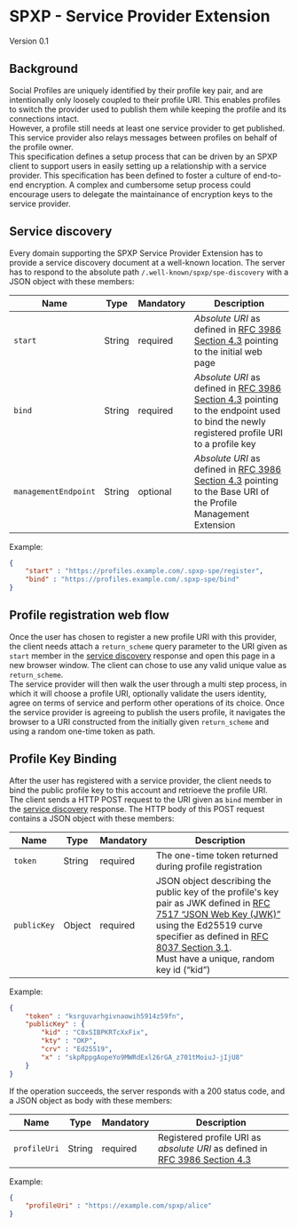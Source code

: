 # SPXP - Service Provider Extension
Version 0.1

## Background
Social Profiles are uniquely identified by their profile key pair, and are intentionally only loosely coupled to their
profile URI. This enables profiles to switch the provider used to publish them while keeping the profile and its
connections intact.  
However, a profile still needs at least one service provider to get published. This service provider also relays
messages between profiles on behalf of the profile owner.  
This specification defines a setup process that can be driven by an SPXP client to support users in easily setting up
a relationship with a service provider.
This specification has been defined to foster a culture of end-to-end encryption. A complex and cumbersome setup process
could encourage users to delegate the maintainance of encryption keys to the service provider.

## Service discovery
Every domain supporting the SPXP Service Provider Extension has to provide a service discovery document at a well-known
location. The server has to respond to the absolute path `/.well-known/spxp/spe-discovery` with a JSON object with these
members:

| Name | Type | Mandatory | Description |
|---|---|---|---|
| `start` | String | required | _Absolute URI_ as defined in [RFC 3986 Section 4.3](https://tools.ietf.org/html/rfc3986#section-4.3) pointing to the initial web page |
| `bind` | String | required | _Absolute URI_ as defined in [RFC 3986 Section 4.3](https://tools.ietf.org/html/rfc3986#section-4.3) pointing to the endpoint used to bind the newly registered profile URI to a profile key |
| `managementEndpoint` | String | optional | _Absolute URI_ as defined in [RFC 3986 Section 4.3](https://tools.ietf.org/html/rfc3986#section-4.3) pointing to the Base URI of the Profile Management Extension |

Example:
```json
{
    "start" : "https://profiles.example.com/.spxp-spe/register",
    "bind" : "https://profiles.example.com/.spxp-spe/bind"
}
```

## Profile registration web flow
Once the user has chosen to register a new profile URI with this provider, the client needs attach a `return_scheme`
query parameter to the URI given as `start` member in the [service discovery](#service-discovery) response and open this
page in a new browser window. The client can chose to use any valid unique value as `return_scheme`.  
The service provider will then walk the user through a multi step process, in which it will choose a profile URI,
optionally validate the users identity, agree on terms of service and perform other operations of its choice. Once the
service provider is agreeing to publish the users profile, it navigates the browser to a URI constructed from the
initially given `return_scheme` and using a random one-time token as path.

## Profile Key Binding
After the user has registered with a service provider, the client needs to bind the public profile key to this account
and retrioeve the profile URI.  
The client sends a HTTP POST request to the URI given as `bind` member in the [service discovery](#service-discovery)
response. The HTTP body of this POST request contains a JSON object with these members:
          
| Name | Type | Mandatory | Description |
|---|---|---|---|
| `token` | String | required | The one-time token returned during profile registration |
| `publicKey` | Object | required | JSON object describing the public key of the profile's key pair as JWK defined in [RFC 7517 “JSON Web Key (JWK)”](https://tools.ietf.org/html/rfc7517) using the Ed25519 curve specifier as defined in [RFC 8037 Section 3.1](https://tools.ietf.org/html/rfc8037#section-3.1). <br/> Must have a unique, random key id (“kid”) |

Example:
```json
{
    "token" : "ksrguvarhgivnaowih5914z59fn",
    "publicKey" : {
        "kid" : "C8xSIBPKRTcXxFix",
        "kty" : "OKP",
        "crv" : "Ed25519",
        "x" : "skpRppgAopeYo9MWRdExl26rGA_z701tMoiuJ-jIjU8"
    }
}
```

If the operation succeeds, the server responds with a 200 status code, and a JSON object as body with these members:
          
| Name | Type | Mandatory | Description |
|---|---|---|---|
| `profileUri` | String | required | Registered profile URI as _absolute URI_ as defined in [RFC 3986 Section 4.3](https://tools.ietf.org/html/rfc3986#section-4.3) |

Example:
```json
{
    "profileUri" : "https://example.com/spxp/alice"
}
```